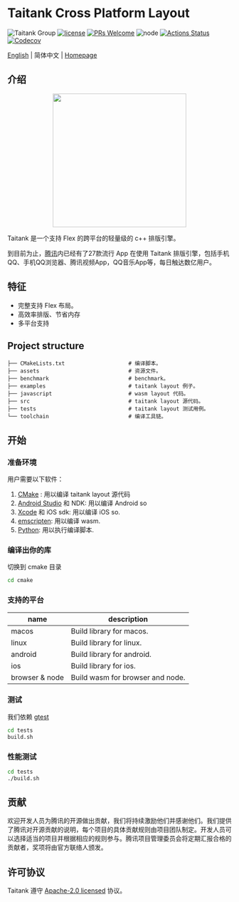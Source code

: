 # Taitank Cross Platform Layout

![Taitank Group](https://img.shields.io/badge/group-Taitank-blue.svg) [![license](https://img.shields.io/badge/license-Apache%202-blue)](https://github.com/Tencent/Taitank/blob/main/LICENSE) [![PRs Welcome](https://img.shields.io/badge/PRs-welcome-brightgreen.svg)](https://github.com/Tencent/Taitank/pulls) ![node](https://img.shields.io/badge/node-%3E%3D10.0.0-green.svg) [![Actions Status](https://github.com/Tencent/Taitank/workflows/CMake/badge.svg?branch=main)](https://github.com/Tencent/Taitank/actions) [![Codecov](https://img.shields.io/codecov/c/github/Tencent/Taitank)](https://codecov.io/gh/Tencent/Taitank)

[English](./README.md) | 简体中文 | [Homepage](//tencent.github.io/Taitank/)

## 介绍

<p align="center"><img src="./assets/logo.jpg" width=300 height=300></p>

Taitank 是一个支持 Flex 的跨平台的轻量级的 c++ 排版引擎。

到目前为止，[腾讯](http://www.tencent.com/)内已经有了27款流行 App 在使用 Taitank 排版引擎，包括手机QQ、手机QQ浏览器、腾讯视频App，QQ音乐App等，每日触达数亿用户。

## 特征

* 完整支持 Flex 布局。
* 高效率排版、节省内存
* 多平台支持

## Project structure

```text
├── CMakeLists.txt                    # 编译脚本。
├── assets                            # 资源文件。
├── benchmark                         # benchmark。
├── examples                          # taitank layout 例子。
├── javascript                        # wasm layout 代码。
├── src                               # taitank layout 源代码。
├── tests                             # taitank layout 测试用例。
└── toolchain                         # 编译工具链。
```

## 开始

### 准备环境

用户需要以下软件：

1. [CMake](https://cmake.org/) : 用以编译 taitank layout 源代码
2. [Android Studio](https://developer.android.com/studio) 和 NDK: 用以编译 Android so
3. [Xcode](https://developer.apple.com/xcode/) 和 iOS sdk: 用以编译 iOS so.
4. [emscripten](https://emscripten.org/docs/getting_started/downloads.html): 用以编译 wasm.
5. [Python](https://www.python.org/): 用以执行编译脚本.

### 编译出你的库

切换到 cmake 目录

```bash
cd cmake
```

### 支持的平台

| name           | description                                     |
|----------------|-------------------------------------------------|
| macos          | Build library for macos.                        |
| linux          | Build library for linux.                        |
| android        | Build library for android.                      |
| ios            | Build library for ios.                          |
| browser & node | Build wasm for browser and node.                |


### 测试

我们依赖 [gtest](https://github.com/google/googletest)

```bash
cd tests
build.sh
```

### 性能测试

```bash
cd tests
./build.sh
```

## 贡献

欢迎开发人员为腾讯的开源做出贡献，我们将持续激励他们并感谢他们。我们提供了腾讯对开源贡献的说明，每个项目的具体贡献规则由项目团队制定。开发人员可以选择适当的项目并根据相应的规则参与。腾讯项目管理委员会将定期汇报合格的贡献者，奖项将由官方联络人颁发。

## 许可协议

Taitank 遵守 [Apache-2.0 licensed](./LICENSE) 协议。

